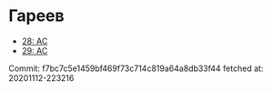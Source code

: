 # Гареев
- [28: AC](28.md)
- [29: AC](29.md)

Commit: f7bc7c5e1459bf469f73c714c819a64a8db33f44
 fetched at: 20201112-223216
